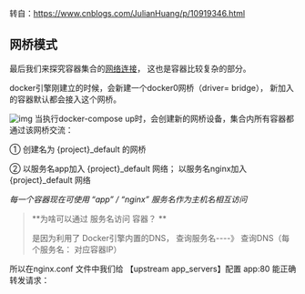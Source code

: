 

转自：https://www.cnblogs.com/JulianHuang/p/10919346.html



## 网桥模式

   最后我们来探究容器集合的[网络连接](https://docs.docker.com/compose/networking/)， 这也是容器比较复杂的部分。

 docker引擎刚建立的时候，会新建一个docker0网桥（driver= bridge）， 新加入的容器默认都会接入这个网桥。

 ![img](https://img2018.cnblogs.com/blog/587720/201905/587720-20190509122254701-897743225.gif) 当执行docker-compose up时，会创建新的网桥设备，集合内所有容器都通过该网桥交流：

① 创建名为 {project}_default 的网桥

② 以服务名app加入 {project}_default 网络； 以服务名nginx加入 {project}_default 网络

   *每一个容器现在可使用 “app” / “nginx” 服务名作为主机名相互访问*

> **为啥可以通过 服务名访问 容器？  **
>
> 是因为利用了 Docker引擎内置的DNS， 查询服务名----》 查询DNS（每个服务名： 对应容器IP） 

   所以在nginx.conf 文件中我们给 【upstream app_servers】配置 app:80 能正确转发请求：



